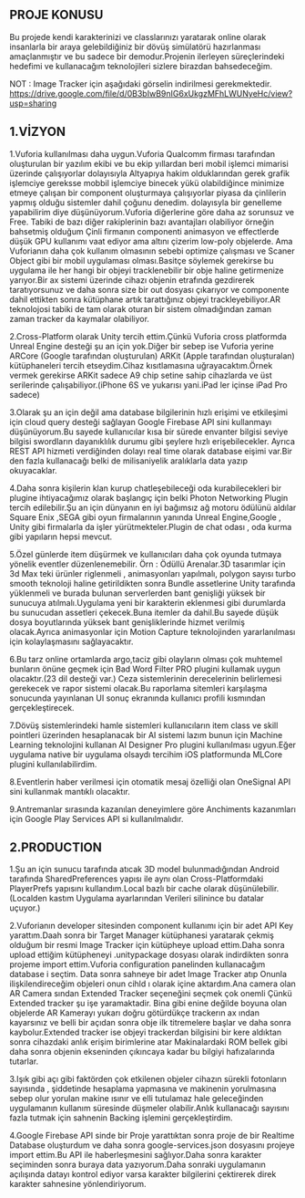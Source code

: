 PROJE KONUSU
------------------------------------------------------------------
Bu projede kendi karakterinizi ve classlarınızı yaratarak online olarak insanlarla bir araya gelebildiğiniz bir dövüş simülatörü hazırlanması amaçlanmıştır ve bu sadece bir demodur.Projenin ilerleyen süreçlerindeki hedefimi ve kullanacağım teknolojileri sizlere
birazdan bahsedeceğim.

NOT : Image Tracker için aşağıdaki görselin indirilmesi gerekmektedir.
https://drive.google.com/file/d/0B3bIwB9nIG6xUkgzMFhLWUNyeHc/view?usp=sharing

1.VİZYON
------------------------------------------------------------------

1.Vuforia kullanılması daha uygun.Vuforia Qualcomm firması tarafından oluşturulan bir yazılım ekibi ve bu ekip yıllardan beri mobil işlemci mimarisi üzerinde çalışıyorlar dolayısıyla Altyapıya hakim olduklarından gerek grafik işlemciye gereksse mobbil işlemciye binecek yükü olabildiğince minimize etmeye çalışan bir component oluşturmaya çalışıyorlar piyasa da çinlilerin yapmış olduğu sistemler dahil çoğunu denedim.
dolayısyla bir genelleme yapabilirim diye düşünüyorum.Vuforia diğerlerine göre daha az sorunsuz ve Free.
Tabiki de bazı diğer rakiplerinin bazı avantajları olabiliyor örneğin bahsetmiş olduğum Çinli firmanın componenti animasyon ve effectlerde düşük GPU kullanımı vaat ediyor ama altını çizerim low-poly objelerde.
Ama Vuforianın daha çok kullanım olmasının sebebi optimize çalışması ve Scaner Object gibi bir mobil uygulaması olması.Basitçe söylemek gerekirse bu uygulama ile her hangi bir objeyi tracklenebilir bir obje haline getirmenize yarıyor.Bir ax sistemi üzerinde cihazı objenin etrafında gezdirerek taratıyorsunuz ve daha sonra size bir out dosyası çıkarıyor ve componente dahil ettikten sonra kütüphane artık tarattığınız objeyi trackleyebiliyor.AR teknolojosi tabiki de tam olarak oturan bir sistem olmadığından zaman zaman tracker da kaymalar olabiliyor.

2.Cross-Platform olarak Unity tercih ettim.Çünkü Vuforia cross platformda Unreal Engine desteği şu an için yok.Diğer bir sebep ise Vuforia yerine ARCore (Google tarafından oluşturulan) ARKit (Apple tarafından oluşturalan) kütüphaneleri tercih  etseydim.Cihaz kısıtlamasına uğrayacaktım.Örnek vermek gerekirse ARKit sadece A9 chip setine sahip cihazlarda ve üst serilerinde çalışabiliyor.(iPhone 6S ve yukarısı yani.iPad ler içinse iPad Pro sadece)

3.Olarak şu an için değil ama database bilgilerinin hızlı erişimi ve etkileşimi için cloud query desteği sağlayan Google Firebase API sini kullanmayı düşünüyorum.Bu sayede kullanıcılar kısa bir sürede envanter bilgisi seviye bilgisi swordların dayanıklılık durumu gibi şeylere hızlı erişebilecekler.
Ayrıca REST API hizmeti verdiğinden dolayı real time olarak database eişimi var.Bir den fazla kullanacağı belki de milisaniyelik aralıklarla data yazıp okuyacaklar.

4.Daha sonra kişilerin klan kurup chatleşebileceği oda kurabilecekleri bir plugine ihtiyacağımız olarak başlangıç için belki Photon Networking Plugin tercih edilebilir.Şu an için dünyanın en iyi bağımsız ağ motoru ödülünü aldılar Square Enix ,SEGA gibi oyun firmalarının yanında Unreal Engine,Google , Unity gibi firmalarla da işler yürütmekteler.Plugin de chat odası , oda kurma gibi yapıların hepsi mevcut.

5.Özel günlerde item düşürmek ve kullanıcıları daha çok oyunda tutmaya yönelik eventler düzenlenemebilir. Örn : Ödüllü Arenalar.3D tasarımlar için 3d Max teki ürünler riglenmeli , animasyonları yapılmalı, polygon sayısı turbo smooth teknoloji haline getirildikten sonra Bundle assetlerine Unity tarafında yüklenmeli ve burada bulunan serverlerden bant genişliği yüksek bir sunucuya atılmalı.Uygulama yeni bir karakterin eklenmesi gibi durumlarda bu sunucudan assetleri çekecek.Buna itemler da dahil.Bu sayede düşük dosya boyutlarında yüksek bant genişliklerinde hizmet verilmiş olacak.Ayrıca animasyonlar için Motion Capture teknolojinden yararlanılması için kolaylaşmasını sağlayacaktır.

6.Bu tarz online ortamlarda argo,taciz gibi olayların olması çok muhtemel bunların önüne geçmek için Bad Word Filter PRO plugini kullamak uygun olacaktır.(23 dil desteği var.) Ceza sistemlerinin derecelerinin belirlemesi gerekecek ve rapor sistemi olacak.Bu raporlama sitemleri karşılaşma sonucunda yayınlanan UI sonuç ekranında kullanıcı profili kısmından gerçekleştirecek.

7.Dövüş sistemlerindeki hamle sistemleri kullanıcıların item class ve skill pointleri üzerinden hesaplanacak bir AI sistemi lazım bunun için Machine Learning teknolojini kullanan AI Designer Pro plugini kullanılması ugyun.Eğer uygulama native bir uygulama olsaydı tercihim iOS platformunda MLCore plugini kullanılabilirdim.

8.Eventlerin haber verilmesi için otomatik mesaj özelliği olan OneSignal API sini kullanmak mantıklı olacaktır.

9.Antremanlar sırasında kazanılan deneyimlere göre Anchiments kazanımları için Google Play Services API si kullanılmalıdır.

2.PRODUCTION
------------------------------------------------------------------

1.Şu an için sunucu tarafında atıcak 3D model bulunmadığından Android tarafında SharedPreferences yapısı ile aynı olan Cross-Platformdaki PlayerPrefs yapısını kullandım.Local bazlı bir cache olarak düşünülebilir.(Localden kastım Uygulama ayarlarından Verileri silinince bu datalar uçuyor.)

2.Vuforianın developer sitesinden component kullanımı için bir adet API Key yarattım.Daah sonra bir Target Manager kütüphanesi yaratarak çekmiş olduğum bir resmi Image Tracker için kütüpheye upload ettim.Daha sonra upload ettiğim kütüpheneyi .unitypackage dosyası olarak indirdikten sonra projeme import ettim.Vuforia configuration panelinden kullanacağım database i seçtim.
Data sonra sahneye bir adet Image Tracker atıp Onunla ilişkilendireceğim objeleri onun cihld ı olarak içine aktardım.Ana camera olan AR Camera sından Extended Tracker seçeneğini seçmek çok onemli Çünkü Extended tracker şu işe yaramaktadir. Bina gibi enine değilde boyuna olan objelerde AR Kamerayı yukarı doğru götürdükçe trackerın ax ından kayarsınız ve 
belli bir açıdan sonra obje ilk titremelere başlar ve daha sonra kaybolur.Extended tracker ise objeyi trackerdan bilgisini bir kere aldıktan sonra cihazdaki anlık erişim birimlerine atar Makinalardaki ROM bellek gibi daha sonra objenin ekseninden çıkıncaya kadar bu bilgiyi hafızalarında tutarlar.

3.Işık gibi açı gibi faktörden çok etkilenen objeler cihazın sürekli fotonların sayısında , şiddetinde hesaplama yapmasına ve makinenin yorulmasına sebep olur yorulan makine ısınır ve elli tutulamaz hale geleceğinden uygulamanın kullanım süresinde düşmeler olabilir.Anlık kullanacağı sayısını fazla tutmak için sahnenin Backing işlemini gerçekleştirdim.

4.Google Firebase API sinde bir Proje yarattıktan sonra proje de bir Realtime Database oluşturdum ve daha sonra google-services.json dosyasını projeye import ettim.Bu API ile haberleşmesini sağlıyor.Daha sonra karakter seçiminden sonra buraya data yazıyorum.Daha sonraki uygulamanın açılışında datayı kontrol ediyor varsa karakter bilgilerini çektirerek direk karakter sahnesine yönlendiriyorum.
